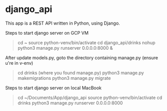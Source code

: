 # django_api

This app is a REST API written in Python, using Django.


Steps to start django server on GCP VM

> cd ~
> source python-venv/bin/activate
> cd django_api/drinks
> nohup python3 manage.py runserver 0.0.0.0:8000 &


After update models.py, goto the directory containing manage.py (ensure u're in v-env)
> cd drinks   (where you found manage.py)
> python3 manage.py makemigrations
> python3 manage.py migrate




Steps to start django server on local MacBook

> cd ~/Documents/App/django_api
> source python-venv/bin/activate
> cd drinks
> python3 manage.py runserver 0.0.0.0:8000 

